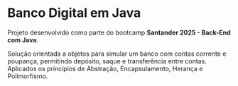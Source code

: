 # Banco Digital em Java

Projeto desenvolvido como parte do bootcamp **Santander 2025 - Back-End com Java**.

Solução orientada a objetos para simular um banco com contas corrente e poupança, permitindo depósito, saque e transferência entre contas. Aplicados os princípios de Abstração, Encapsulamento, Herança e Polimorfismo.
